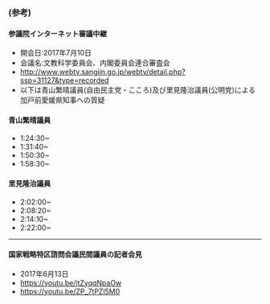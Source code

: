 <!--

https://youtu.be/hl42tJ73So8?t=6m3s
https://youtu.be/hl42tJ73So8?t=13m10s
https://youtu.be/hl42tJ73So8?t=31m55s
https://youtu.be/hl42tJ73So8?t=40m10s

-->

### (参考)
#### 参議院インターネット審議中継
- 開会日:2017年7月10日
- 会議名:文教科学委員会、内閣委員会連合審査会
- http://www.webtv.sangiin.go.jp/webtv/detail.php?ssp=31127&type=recorded
- 以下は青山繁晴議員(自由民主党・こころ)及び里見隆治議員(公明党)による加戸前愛媛県知事への質疑

#### 青山繁晴議員
- 1:24:30~
- 1:31:40~
- 1:50:30~
- 1:58:30~

#### 里見隆治議員
- 2:02:00~
- 2:08:20~
- 2:14:10~
- 2:22:00~

***

#### 国家戦略特区諮問会議民間議員の記者会見
- 2017年6月13日
- https://youtu.be/jtZyqqNpaOw
- https://youtu.be/ZP_7tPZl5M0

